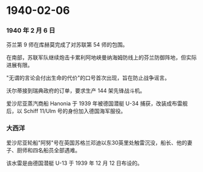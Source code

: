 # 1940-02-06

### 1940 年 2 月 6 日

芬兰第 9 师在库赫莫完成了对苏联第 54 师的包围。

在南部，苏联军队继续炮击卡累利阿地峡曼纳海姆防线上的芬兰防御阵地，但实际进展有限。

"无谓的言论会付出生命的代价"的口号首次出现，旨在防止战争谣言。

沃尔蒂接到瑞典政府的订单，要求生产 144 架先锋战斗机。

爱沙尼亚蒸汽商船 Hanonia 于 1939 年被德国潜艇 U-34
捕获，改装成布雷舰后，以 Schiff 11/Ulm 号的身份加入德国海军服役。

### 大西洋

爱沙尼亚轮船"阿努"号在英国苏格兰邓迪以东30英里处触雷沉没，船长、他的妻子、厨师和四名船员全部遇难。

该水雷是由德国潜艇 U-13 于 1939 年 12 月 12 日布设的。
